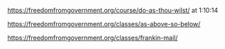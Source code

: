 https://freedomfromgovernment.org/course/do-as-thou-wilst/ at  1:10:14

https://freedomfromgovernment.org/classes/as-above-so-below/

https://freedomfromgovernment.org/classes/frankin-mail/

